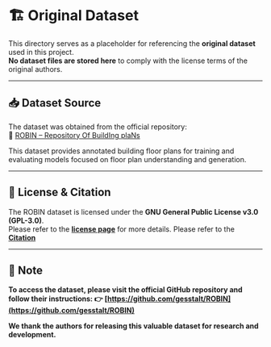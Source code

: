 # 🏗 Original Dataset

This directory serves as a placeholder for referencing the **original dataset** used in this project.  
**No dataset files are stored here** to comply with the license terms of the original authors.

---

## 📥 Dataset Source

The dataset was obtained from the official repository:  
🔗 [ROBIN – Repository Of BuildIng plaNs](https://github.com/gesstalt/ROBIN)

This dataset provides annotated building floor plans for training and evaluating models focused on floor plan understanding and generation.

---

## 📄 License & Citation

The ROBIN dataset is licensed under the **GNU General Public License v3.0 (GPL-3.0)**.  
Please refer to the [**license page**](https://github.com/gesstalt/ROBIN?tab=GPL-3.0-1-ov-file) for more details.
Please refer to the [**Citation**](https://github.com/gesstalt/ROBIN?tab=readme-ov-file#citation-details)

---

## 📝 Note

**To access the dataset, please visit the official GitHub repository and follow their instructions:
👉 [https://github.com/gesstalt/ROBIN](https://github.com/gesstalt/ROBIN)**

**We thank the authors for releasing this valuable dataset for research and development.**